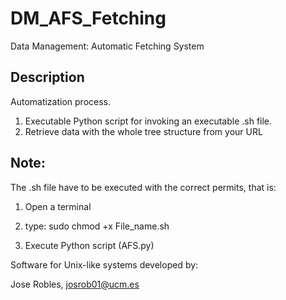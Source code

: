 # DM_AFS_Fetching
Data Management: Automatic Fetching System

## Description
Automatization process.

1. Executable Python script for invoking an executable .sh file.
2. Retrieve data with the whole tree structure from your URL

## Note:
The .sh file have to be executed with the correct permits, that is:

1. Open a terminal

2. type: sudo chmod +x File_name.sh

3. Execute Python script (AFS.py)

Software for Unix-like systems developed by:

Jose Robles, josrob01@ucm.es
